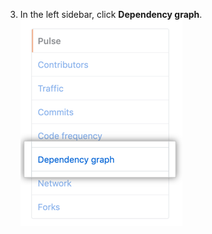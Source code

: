 3. In the left sidebar, click **Dependency graph**.
![Dependency graph tab in the left sidebar](/assets/images/help/graphs/graphs-sidebar-dependency-graph.png)
